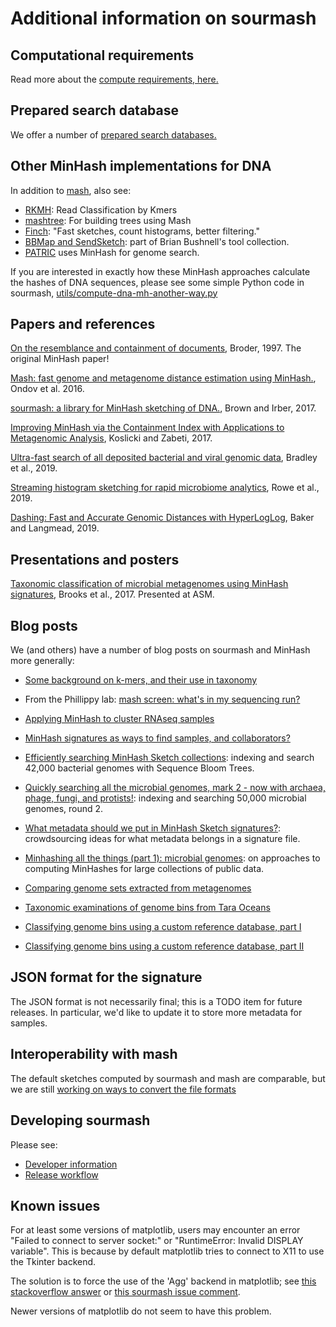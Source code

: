 # Additional information on sourmash

## Computational requirements

Read more about the [compute requirements, here.](requirements.html)

## Prepared search database

We offer a number of [prepared search databases.](databases.html)

## Other MinHash implementations for DNA

In addition to [mash][0], also see:

* [RKMH][1]: Read Classification by Kmers
* [mashtree][2]: For building trees using Mash
* [Finch][3]: "Fast sketches,
  count histograms, better filtering."
* [BBMap and SendSketch][13]: part of Brian Bushnell's tool collection.
* [PATRIC](https://patricbrc.org/) uses MinHash for genome search.

If you are interested in exactly how these MinHash approaches
calculate the hashes of DNA sequences, please see some simple Python
code in sourmash, [utils/compute-dna-mh-another-way.py][4]

## Papers and references

[On the resemblance and containment of documents][20],  Broder, 1997. The original MinHash paper!

[Mash: fast genome and metagenome distance estimation using MinHash.][21], Ondov et al. 2016.

[sourmash: a library for MinHash sketching of DNA.][22], Brown and Irber, 2017.

[Improving MinHash via the Containment Index with Applications to Metagenomic Analysis][23], Koslicki and Zabeti, 2017.

[Ultra-fast search of all deposited bacterial and viral genomic data](http://dx.doi.org/10.1038/s41587-018-0010-1), Bradley et al., 2019.
 
[Streaming histogram sketching for rapid microbiome analytics](https://www.biorxiv.org/content/10.1101/408070v1), Rowe et al., 2019.

[Dashing: Fast and Accurate Genomic Distances with HyperLogLog](https://www.biorxiv.org/content/10.1101/501726v2), Baker and Langmead, 2019.

## Presentations and posters

[Taxonomic classification of microbial metagenomes using MinHash signatures][12], Brooks et al., 2017. Presented at ASM.

## Blog posts


 We (and others) have a number of blog posts on sourmash and MinHash
 more generally:

 * [Some background on k-mers, and their use in taxonomy][15]

 * From the Phillippy lab: [mash screen: what's in my sequencing run?][14]

* [Applying MinHash to cluster RNAseq samples][5]


* [MinHash signatures as ways to find samples, and collaborators?][6]


* [Efficiently searching MinHash Sketch collections][7]:
   indexing and
  search 42,000 bacterial genomes with Sequence Bloom Trees.

* [Quickly searching all the microbial genomes, mark 2 - now with archaea, phage, fungi, and protists!][8]:
 indexing
  and searching 50,000 microbial genomes, round 2.

* [What metadata should we put in MinHash Sketch signatures?][9]:
  crowdsourcing ideas for what metadata belongs in a signature file.

* [Minhashing all the things (part 1): microbial genomes][10]:
   on
  approaches to computing MinHashes for large collections of public data.
* [Comparing genome sets extracted from metagenomes][16]

* [Taxonomic examinations of genome bins from Tara Oceans][17]

* [Classifying genome bins using a custom reference database, part I][18]

* [Classifying genome bins using a custom reference database, part II][19]

## JSON format for the signature


The JSON format is not necessarily final; this is a TODO item for future
releases.  In particular, we'd like to update it to store more metadata
for samples.

## Interoperability with mash


The default sketches computed by sourmash and mash are comparable, but
we are still [working on ways to convert the file formats][11]

## Developing sourmash


Please see:
 * [Developer information][24]
 * [Release workflow][25]

## Known issues

For at least some versions of matplotlib, users may encounter an
error "Failed to connect to server socket:" or "RuntimeError:
Invalid DISPLAY variable".  This is because by default matplotlib
tries to connect to X11 to use the Tkinter backend.

The solution is to force the use of the 'Agg' backend in matplotlib;
see [this stackoverflow answer](https://stackoverflow.com/a/34294056)
or [this sourmash issue comment](https://github.com/dib-lab/sourmash/issues/254#issuecomment-304274590).

Newer versions of matplotlib do not seem to have this problem.

[0]:https://github.com/marbl/Mash
[1]:https://github.com/edawson/rkmh
[2]:https://github.com/lskatz/mashtree/blob/master/README.md
[3]:https://github.com/onecodex/finch-rs
[4]:https://github.com/dib-lab/sourmash/blob/master/utils/compute-dna-mh-another-way.py
[5]:http://ivory.idyll.org/blog/2016-sourmash.html
[6]:http://ivory.idyll.org/blog/2016-sourmash-signatures.html
[7]:http://ivory.idyll.org/blog/2016-sourmash-sbt.html
[8]:http://ivory.idyll.org/blog/2016-sourmash-sbt-more.html
[9]:http://ivory.idyll.org/blog/2016-sourmash-signatures-metadata.html
[10]:http://blog.luizirber.org/2016/12/28/soursigs-arch-1/
[11]:https://github.com/marbl/Mash/issues/27
[12]:https://osf.io/mu4gk/
[13]:http://seqanswers.com/forums/showthread.php?t=74019
[14]:https://genomeinformatics.github.io/mash-screen/
[15]:http://ivory.idyll.org/blog/2017-something-about-kmers.html
[16]:http://ivory.idyll.org/blog/2017-comparing-genomes-from-metagenomes.html
[17]:http://ivory.idyll.org/blog/2017-taxonomy-of-tara-ocean-genomes.html
[18]:http://ivory.idyll.org/blog/2017-classify-genome-bins-with-custom-db-part-1.html
[19]:http://ivory.idyll.org/blog/2017-classify-genome-bins-with-custom-db-part-2.html
[20]:http://ieeexplore.ieee.org/document/666900/?reload=true
[21]:https://genomebiology.biomedcentral.com/articles/10.1186/s13059-016-0997-x
[22]:http://joss.theoj.org/papers/3d793c6e7db683bee7c03377a4a7f3c9
[23]:https://www.biorxiv.org/content/early/2017/09/04/184150
[24]:developer.html
[25]:release.html
